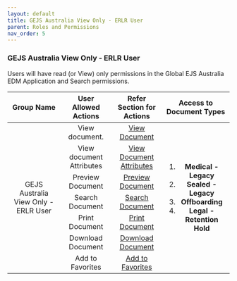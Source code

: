 ```yaml
---
layout: default
title: GEJS Australia View Only - ERLR User
parent: Roles and Permissions
nav_order: 5
---
```


### GEJS Australia View Only - ERLR User

Users will have read (or View) only permissions in the Global EJS Australia EDM Application and Search permissions.
<table>
    <thead>
        <tr>
            <th>Group Name</th>
            <th>User Allowed Actions</th>
            <th>Refer Section for Actions</th>
            <th> Access to Document Types</th>
        </tr>
    </thead>
    <tbody>
        <tr>
            <td style="vertical-align:middle; text-align: center" rowspan=15>GEJS Australia View Only - ERLR User</td>
            <td style="vertical-align:middle; text-align: center">	View document.</td>
            <td style="vertical-align:middle; text-align: center"><a href="https://pages.github.ibm.com/Global-EJS/GEJS-Australia-EDM-User-Manual/docs/Actions/ViewDocuments.html">View Document</a></td> 
            <td style="vertical-align:middle; text-align: center" rowspan=15>
			<ol>
				<li><strong>Medical - Legacy</strong></li>
				<li><strong>Sealed - Legacy</strong></li>
				<li><strong>Offboarding</strong></li>
				<li><strong>Legal - Retention Hold</strong></li>
			</ol>
		</td>
        </tr>
        <tr>
           <td style="vertical-align:middle; text-align: center">	View document Attributes</td>
            <td style="vertical-align:middle; text-align: center"><a href="https://pages.github.ibm.com/Global-EJS/GEJS-Australia-EDM-User-Manual/docs/Actions/ViewDocAttributes.html">View Document Attributes</a></td> 
        </tr>
        <tr>
            <td style="vertical-align:middle; text-align: center">	Preview Document</td>
            <td style="vertical-align:middle; text-align: center"><a href="https://pages.github.ibm.com/Global-EJS/GEJS-Australia-EDM-User-Manual/docs/Actions/Preview.html">Preview Document</a></td> 
        </tr>
        <tr>
           <td style="vertical-align:middle; text-align: center">	Search Document</td>
            <td style="vertical-align:middle; text-align: center"><a href="https://pages.github.ibm.com/Global-EJS/GEJS-Australia-EDM-User-Manual/docs/Actions/Search.html">Search Document</a></td> 
        </tr>
        <tr>
           <td style="vertical-align:middle; text-align: center">	Print Document</td>
            <td style="vertical-align:middle; text-align: center"><a href="https://pages.github.ibm.com/Global-EJS/GEJS-Australia-EDM-User-Manual/docs/Actions/Print.html">Print Document</a></td> 
        </tr>
        <tr>
           <td style="vertical-align:middle; text-align: center">	Download Document</td>
            <td style="vertical-align:middle; text-align: center"><a href="https://pages.github.ibm.com/Global-EJS/GEJS-Australia-EDM-User-Manual/docs/Actions/Download.html">Download Document</a></td> 
        </tr>
        <tr>
           <td style="vertical-align:middle; text-align: center">	Add to Favorites</td>
            <td style="vertical-align:middle; text-align: center"><a href="https://pages.github.ibm.com/Global-EJS/GEJS-Australia-EDM-User-Manual/docs/Actions/Favuorites.html">Add to Favorites</a></td> 
        </tr>
    </tbody>
</table>
